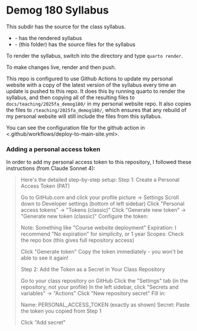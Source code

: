 # Demog 180 Syllabus

This subdir has the source for the class syllabus.

* </docs> - has the rendered syllabus
* </syllabus> - (this folder) has the source files for the syllabus
  
To render the syllabus, switch into the </syllabus> directory and type `quarto render`.
  
To make changes live, render and then push.  
  
This repo is configured to use Github Actions to update my personal website with a copy of the latest version of the syllabus every time an update is pushed to this repo.  It does this by running quarto to render the syllabus, and then copying all of the resulting files to `docs/teaching/2025fa_demog180/` in my personal website repo. It also copies the files to `/teaching/2025fa_demog180/`, which ensures that any rebuild of my personal website will still include the files from this syllabus.

 You can see the configuration file for the github action in <.github/workflows/deploy-to-main-site.yml>. 

### Adding a personal access token

In order to add my personal access token to this repository, I followed these instructions (from Claude Sonnet 4):

> Here's the detailed step-by-step setup:
> Step 1: Create a Personal Access Token (PAT)
> 
> Go to GitHub.com and click your profile picture → Settings
> Scroll down to Developer settings (bottom of left sidebar)
> Click "Personal access tokens" → "Tokens (classic)"
> Click "Generate new token" → "Generate new token (classic)"
> Configure the token:
> 
> Note: Something like "Course website deployment"
> Expiration: I recommend "No expiration" for simplicity, or 1 year
> Scopes: Check the repo box (this gives full repository access)
> 
> Click "Generate token"
> Copy the token immediately - you won't be able to see it again!
> 
> Step 2: Add the Token as a Secret in Your Class Repository
> 
> Go to your class repository on GitHub
> Click the "Settings" tab (in the repository, not your profile)
> In the left sidebar, click "Secrets and variables" → "Actions"
> Click "New repository secret"
> Fill in:
> 
> Name: PERSONAL_ACCESS_TOKEN (exactly as shown)
> Secret: Paste the token you copied from Step 1
> 
> Click "Add secret"






